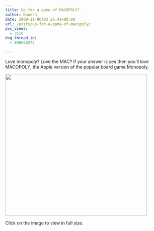 ```yaml
---
title: Up for a game of MACOPOLY?
author: Danesh
date: 2009-11-06T03:26:41+00:00
url: /posts/up-for-a-game-of-macopoly/
pvc_views:
  - 3110
dsq_thread_id:
  - 890659275

---
```

Love monopoly? Love the MAC? If your answer is yes then you&#8217;ll love MACOPOLY, the Apple version of the popular board game Monopoly.

[<img class="alignnone" title="Macopoly" src="http://img94.imageshack.us/img94/759/macopoly.jpg" alt="" width="450" />][1]

Click on the image to view in full size.

 [1]: http://img94.imageshack.us/img94/759/macopoly.jpg